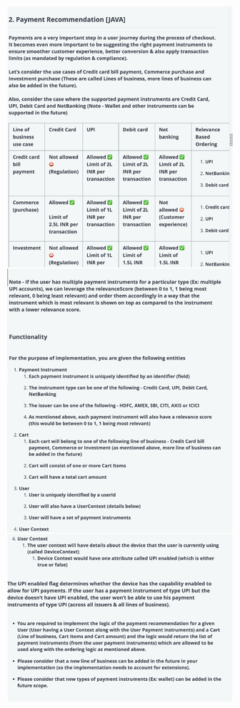 ![f4ca819d-7a3c-48fa-a72d-8e6ff191d5b2_1710544060.8132668.png](src%2Fmain%2Fresources%2Ff4ca819d-7a3c-48fa-a72d-8e6ff191d5b2_1710544060.8132668.png)
![888a6fba-e6ef-47ab-92bf-0491f1da4c63_1710544061.9244998.png](src%2Fmain%2Fresources%2F888a6fba-e6ef-47ab-92bf-0491f1da4c63_1710544061.9244998.png)
![adf2ee9f-6b4a-4205-b6a7-d6044b79381b_1710544061.710406.png](src%2Fmain%2Fresources%2Fadf2ee9f-6b4a-4205-b6a7-d6044b79381b_1710544061.710406.png)